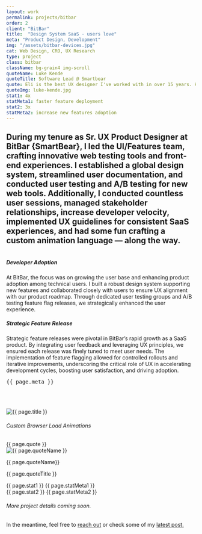 ```yaml
---
layout: work
permalink: projects/bitbar
order: 2 
client: "BitBar"
title:  "Design System SaaS - users love"
meta: "Product Design, Development"
img: "/assets/bitbar-devices.jpg"
cat: Web Design, CRO, UX Research
type: project
class: bitbar
className: bg-grain4 img-scroll
quoteName: Luke Kende
quoteTitle: Software Lead @ Smartbear
quote: Eli is the best UX designer I've worked with in over 15 years. He excels in creating both beautiful UI and effective UX. His skill in HTML, CSS, and JS is also impressive and rare. He's a fantastic teammate & great guy.
quoteImg: luke-kende.jpg
stat1: 4x
statMeta1: faster feature deployment
stat2: 3x
statMeta2: increase new features adoption 
---
```

 
<!-- <img src="{{ page.img }}" />  -->


<section id="proj-intro" class="py-3 py-lg-3 py-sm-1">
	<h2 class="d2 pr-4 pr-md-2 pr-sm-1 pr-xs-0">During my tenure as Sr. UX Product Designer at BitBar {SmartBear}, I led the UI/Features team, crafting innovative web testing tools and front-end experiences. I established a global design system, streamlined user documentation, and conducted user testing and A/B testing for new web tools. Additionally, I conducted countless user sessions, managed stakeholder relationships, increase developer velocity, implemented UX guidelines for consistent SaaS experiences, and had some fun crafting a custom animation language &mdash; along the way.</h2>
</section>

<div class="cards-grid flex flexp-wrap fx-wrap fx-md-col pt-1 pt-md-0 mt-3 mt-md-2 mt-sm-1">
	<div class="flex fx-item-3 mb-2 mb-sm-1"> 
		<div class="card-wrap w-100" data-tilt style="--cursor-x: 0px; --cursor-y: 0px;">
			<div class="card flex fx-col" style="align-items: center;">
				<img class="lazyload bitbar-orbit" data-src="/assets/bitbar-browser-orbit.svg" />
			</div>
			<div class="card-bg"></div>
			<div class="card-highlight"></div>
		</div>
	</div>
	<div class="flex fx-grow fx-item-2 mb-2 mb-sm-1 pl-2 pl-md-0">
		<div class="card-wrap w-100" data-tilt style="--cursor-x: 0px; --cursor-y: 0px;">
			<div class="card flex fx-col fx-just-center py-2 px-3 py-md-1 px-md-2 px-sm-1">
				<span class="">
					<h5 class="mb-0">Developer Adoption</h5>
					<p>At BitBar, the focus was on growing the user base and enhancing product adoption among technical users. I built a robust design system supporting new features and collaborated closely with users to ensure UX alignment with our product roadmap. Through dedicated user testing groups and A/B testing feature flag releases, we strategically enhanced the user experience.</p>
					<h5 class="mb-0">Strategic Feature Release</h5>
					<p>Strategic feature releases were pivotal in BitBar’s rapid growth as a SaaS product. By integrating user feedback and leveraging UX principles, we ensured each release was finely tuned to meet user needs. The implementation of feature flagging allowed for controlled rollouts and iterative improvements, underscoring the critical role of UX in accelerating development cycles, boosting user satisfaction, and driving adoption.</p>
				</span>
			</div>
			<div class="card-bg"></div>
			<div class="card-highlight"></div>
		</div>
	</div>
	<!-- here -->
	<div class="flex fx-grow fx-item-3 mb-2 mb-sm-1 pr-2 pr-md-0">
		<div class="card-wrap w-100 tilt-card" data-tilt style="--cursor-x: 0px; --cursor-y: 0px;">
			<div class="card flex fx-col {{ page.className }}">
				<!-- <a class="post-link" href="{{ work.url }}"></a>  -->
				<pre class="work-cat center">{{ page.meta }}</pre>
				<div class="work-image mt-xs-1"> 
				    <img class="lazyload" data-src="{{ page.img }}" alt="{{ page.title }}" />
					<svg width="113" height="63" viewBox="0 0 113 63" fill="none" xmlns="http://www.w3.org/2000/svg">
						<rect x="0" width="113" height="63" fill="transparent"/>
					</svg>
				</div>
			</div>
			<div class="card-bg"></div>
			<div class="card-highlight"></div>
		</div>
	</div>
	<!-- here -->
	<div class="flex fx-item-3 mb-2 mb-sm-1"> 
		<div class="card-wrap w-100" data-tilt style="--cursor-x: 0px; --cursor-y: 0px;">
			<div class="card flex fx-col fx-align-center px-3 px-md-2 px-sm-1 center" style="align-items: center;">
				<h6 class="mt-2 mb-2 mt-md-1 mb-md-1">Custom Browser Load Animations</h6>
				<img class="lazyload mx-2 bordered round-8" data-src="/assets/brower-load.gif" />
			</div>
			<div class="card-bg"></div>
		</div>
	</div>
	<!-- <! --- > -->
	<div class="flex fx-col fx-grow fx-item-2 pr-1 pr-md-0 mb-md-2 mb-sm-1">
		<div class="card-wrap w-100" data-tilt style="--cursor-x: 0px; --cursor-y: 0px;">
			<div class="card quote-item flex fx-col fx-just-center mr-0 py-3 px-3 px-lg-2 py-md-2 px-md-2 pr-md-3 pr-sm-2 py-sm-2 px-sm-1 pr-xs-1 pt-xs-1 pb-xs-1" style="width: 100%!important; max-width: inherit!important;">
				<div class="quote">{{ page.quote }}</div>
				<div class="flex fx-align-center quote-meta">
					<img class="lazyload" data-src="/assets/{{ page.quoteImg }}" alt="{{ page.quoteName }}" />
					<div class="quote-meta-label">
						<p class="name">{{ page.quoteName}}</p>
						<p class="title">{{ page.quoteTitle }}</p>
					</div>
				</div>
			</div>
			<div class="card-bg"></div>
		</div>
	</div>
	<div class="flex fx-col fx-grow fx-item-2 pl-1 pl-md-0">
		<div class="card-wrap w-100 stat-grp" data-tilt style="--cursor-x: 0px; --cursor-y: 0px;">
			<div class="card work-stats flex fx-row fx-align-center fx-just-center fx-md-col py-3 px-3 px-lg-2 py-md-1 px-md-2 px-md-1 py-sm-1 px-sm-1">
				<div class="stat-wrap flex fx-col pr-1 pr-md-0 pb-md-1 mb-md-1">
					<span class="stat pre mt-0">{{ page.stat1 }}</span>
					<span class="stat-meta">{{ page.statMeta1 }}</span>
				</div>
				<div class="stat-wrap flex fx-col pl-2 pr-md-0 pl-md-0">
					<span class="stat pre mt-0">{{ page.stat2 }}</span>
					<span class="stat-meta">{{ page.statMeta2 }}</span>
				</div>
			</div>
			<div class="card-bg"></div>
		</div>
	</div>
	<!-- <! --- > -->
</div>


<h6 class="mt-5 center">More project details coming soon.</h6>
<p class="center">In the meantime, feel free to <a href="/contact">reach out</a> or check some of my <a href="/journal">latest post.</a></p> 